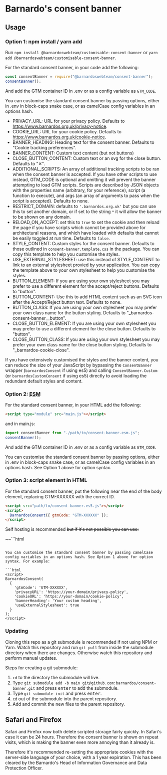 # Barnardo's consent banner

## Usage

### Option 1: npm install / yarn add

Run `npm install @barnardoswebteam/customisable-consent-banner` or `yarn add @barnardoswebteam/customisable-consent-banner`.

For the standard consent banner, in your code add the following:

```js
const consentBanner = require("@barnardoswebteam/consent-banner");
consentBanner();
```

And add the GTM container ID in .env or as a config variable as `GTM_CODE`.

You can customise the standard consent banner by passing options, either in .env in block-caps snake case, or as camelCase config variables in an options hash.

- PRIVACY_URL: URL for your privacy policy. Defaults to https://www.barnardos.org.uk/privacy-notice.
- COOKIE_URL: URL for your cookie policy. Defaults to https://www.barnardos.org.uk/cookie-notice.
- BANNER_HEADING: Heading text for the consent banner. Defaults to "Cookie tracking preferences".
- BANNER_CONTENT: Custom text content (but not buttons)
- CLOSE_BUTTON_CONTENT: Custom text or an svg for the close button. Defaults to "&#x2715;".
- ADDITIONAL_SCRIPTS: An array of additional tracking scripts to be ran when the consent banner is accepted. If you have other scripts to use instead, GTM_CODE is optional and omitting it will prevent the banner attempting to load GTM scripts. Scripts are described by JSON objects with the properties name (arbitrary, for your reference), script (a function to execute), and args (an array of arguments to pass when the script is accepted). Defaults to none.
- RESTRICT_DOMAIN: defaults to `'.barnardos.org.uk'` but you can use this to set another domain, or if set to the string `*` it will allow the banner to be shown on any domain.
- RELOAD_ON_ACCEPT: set this to `true` to set the cookie and then reload the page if you have scripts which cannot be provided above for architectural reasons, and which have loaded with defaults that cannot be easily toggled at run time. Defaults to `false`.
- STYLE_CONTENT: Custom styles for the consent banner. Defaults to those outlined in `consent-banner.template.css` in the package. You can copy this template to help you customise the styles.
- USE_EXTERNAL_STYLESHEET: use this instead of STYLE_CONTENT to link to an external stylesheet provied by your application. You can copy the template above to your own stylesheet to help you customise the styles.
- BUTTON_ELEMENT: If you are using your own stylesheet you may prefer to use a different element for the accept/reject buttons. Defaults to "button".
- BUTTON_CONTENT: Use this to add HTML content such as an SVG icon after the Accept/Reject button text. Defaults to none.
- BUTTON_CLASS: If you are using your own stylesheet you may prefer your own class name for the button styling. Defaults to "\_barnardos-consent-banner\_\_button".
- CLOSE_BUTTON_ELEMENT: If you are using your own stylesheet you may prefer to use a different element for the close button. Defaults to "button".
- CLOSE_BUTTON_CLASS: If you are using your own stylesheet you may prefer your own class name for the close button styling. Defaults to "\_barnardos-cookie-close".

If you have extensively customised the styles and the banner content, you can reduce the size of your JavaScript by bypassing the `ConsentBanner` wrapper (`barnardosConsent` if using es5) and calling `ConsentBanner.Custom` (or `barnardosCustomConsent` if using es5) directly to avoid loading the redundant default styles and content.

### Option 2: <abbr title="ECMAScript Module">ESM</a>

For the standard consent banner, in your HTML add the following:

```html
<script type="module" src="main.js"></script>
```

and in main.js:

```js
import consentBanner from "./path/to/consent-banner.esm.js";
consentBanner();
```

And add the GTM container ID in .env or as a config variable as `GTM_CODE`.

You can customise the standard consent banner by passing options, either in .env in block-caps snake case, or as camelCase config variables in an options hash. See Option 1 above for option syntax.

### Option 3: script element in HTML

For the standard consent banner, put the following near the end of the body element, replacing GTM-XXXXXX with the correct ID.

```html
<script src="path/to/consent-banner.es5.js"></script>
<script>
  BarnardosConsent({ gtmCode: "GTM-XXXXXX" });
</script>
```

Self hosting is recommended ~~but if it's not possible you can use:~~

~~```html

<script src="https://unpkg.com/@barnardoswebteam/consent-banner@latest/consent-banner.es5.js"></script>
<script>BarnardosConsent({'gtmCode':'GTM-XXXXXX'});</script>

````~~

You can customise the standard consent banner by passing camelCase config variables in an options hash. See Option 1 above for option syntax. For example:

```html
<script>
BarnardosConsent(
  {
    'gtmCode': 'GTM-XXXXXX',
    'privacyURL': 'https://your-domain/privacy-policy',
    'cookieURL': 'https://your-domain/cookie-policy',
    'bannerHeading': 'Your custom heading',
    'useExternalStylesheet': true
  }
);
</script>
````

### Updating

Cloning this repo as a git submodule is recommended if not using NPM or Yarn. Watch this repository and run `git pull` from inside the submodule directory when there are changes. Otherwise watch this repository and perform manual updates.

Steps for creating a git submodule:

1. `cd` to the directory the submodule will live.
2. Type `git submodule add -b main git@github.com:barnardos/consent-banner.git` and press <kbd>enter</kbd> to add the submodule.
3. Type `git submodule init` and press <kbd>enter</kbd>.
4. `cd` out of the submodule into the parent repository.
5. Add and commit the new files to the parent repository.

## Safari and Firefox

Safari and Firefox now both delete scripted storage fairly quickly. In Safari's case it can be 24 hours. Therefore the consent banner is shown on repeat visits, which is making the banner even more annoying than it already is.

Therefore it's recommended re-setting the appropriate cookies with the server-side language of your choice, with a 1 year expiration. This has been cleared by the Barnardo's Head of Information Governance and Data Protection Officer.
